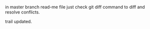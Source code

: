in master branch read-me file
just check 
git diff 
command
to diff and
resolve conflicts.

trail 
updated.

